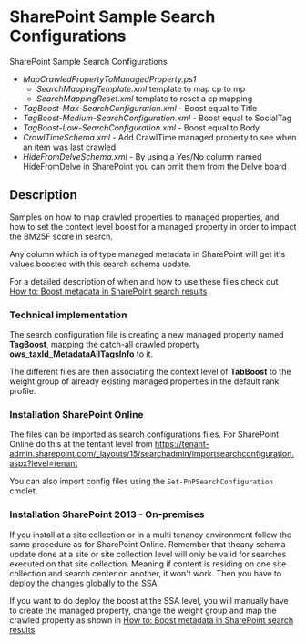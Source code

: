 # SharePoint Sample Search Configurations
SharePoint Sample Search Configurations

   - <i>MapCrawledPropertyToManagedProperty.ps1</i>
        - <i>SearchMappingTemplate.xml</i> template to map cp to mp
        - <i>SearchMappingReset.xml</i> template to reset a cp mapping
   - <i>TagBoost-Max-SearchConfiguration.xml</i> - Boost equal to Title
   - <i>TagBoost-Medium-SearchConfiguration.xml</i> - Boost equal to SocialTag
   - <i>TagBoost-Low-SearchConfiguration.xml</i> - Boost equal to Body
   - <i>CrawlTimeSchema.xml</i> - Add CrawlTime managed property to see when an item was last crawled
   - <i>HideFromDelveSchema.xml</i> - By using a Yes/No column named HideFromDelve in SharePoint you can omit them from the Delve board

## Description
Samples on how to map crawled properties to managed properties, and how to set the context level boost for a managed property in order to impact the BM25F score in search.

Any column which is of type managed metadata in SharePoint will get it's
values boosted with this search schema update.

For a detailed description of when and how to use these files check out [How to: Boost metadata in SharePoint search results]

[How to: Boost metadata in SharePoint search results]:http://techmikael.blogspot.com/2015/01/how-to-boost-metadata-in-sharepoint.html.

### Technical implementation
The search configuration file is creating a new managed property named <b>TagBoost</b>, mapping the catch-all crawled property <b>ows_taxId_MetadataAllTagsInfo</b> to it.

The different files are then associating the context level of <b>TabBoost</b> to the weight group of already existing managed properties in the default rank profile.

### Installation SharePoint Online
The files can be imported as search configurations files. For SharePoint Online do this at the tentant level from https://tenant-admin.sharepoint.com/_layouts/15/searchadmin/importsearchconfiguration.aspx?level=tenant

You can also import config files using the `Set-PnPSearchConfiguration` cmdlet.

### Installation SharePoint 2013 - On-premises

If you install at a site collection or in a multi tenancy environment follow the same procedure as for SharePoint Online. Remember that theany schema update done at a site or site collection level will only be valid for searches executed on that site collection. Meaning if content is residing on one site collection and search center on another, it won't work. Then you have to deploy the changes globally to the SSA.

If you want to do deploy the boost at the SSA level, you will manually have to create the managed property, change the weight group and map the crawled property as shown in [How to: Boost metadata in SharePoint search results].